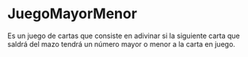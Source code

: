 # JuegoMayorMenor
Es un juego de cartas que consiste en adivinar si la siguiente carta que saldrá del mazo tendrá un número mayor o menor a la carta en juego.
